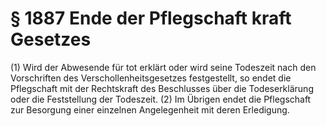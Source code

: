 # § 1887 Ende der Pflegschaft kraft Gesetzes
(1) Wird der Abwesende für tot erklärt oder wird seine Todeszeit nach den Vorschriften des Verschollenheitsgesetzes festgestellt, so endet die Pflegschaft mit der Rechtskraft des Beschlusses über die Todeserklärung oder die Feststellung der Todeszeit.
(2) Im Übrigen endet die Pflegschaft zur Besorgung einer einzelnen Angelegenheit mit deren Erledigung.